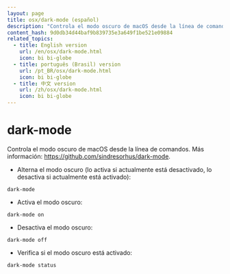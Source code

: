 ```yaml
---
layout: page
title: osx/dark-mode (español)
description: "Controla el modo oscuro de macOS desde la línea de comandos."
content_hash: 9d0db34d44baf9b839735e3a649f1be521e09884
related_topics:
  - title: English version
    url: /en/osx/dark-mode.html
    icon: bi bi-globe
  - title: português (Brasil) version
    url: /pt_BR/osx/dark-mode.html
    icon: bi bi-globe
  - title: 中文 version
    url: /zh/osx/dark-mode.html
    icon: bi bi-globe
---
```

# dark-mode

Controla el modo oscuro de macOS desde la línea de comandos.
Más información: <https://github.com/sindresorhus/dark-mode>.

- Alterna el modo oscuro (lo activa si actualmente está desactivado, lo desactiva si actualmente está activado):

`dark-mode`

- Activa el modo oscuro:

`dark-mode on`

- Desactiva el modo oscuro:

`dark-mode off`

- Verifica si el modo oscuro está activado:

`dark-mode status`
